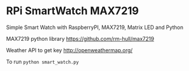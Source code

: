 # RPi SmartWatch MAX7219

Simple Smart Watch with RaspberryPI, MAX7219, Matrix LED and Python

MAX7219 python library
https://github.com/rm-hull/max7219


Weather API to get key
http://openweathermap.org/

To run `python smart_watch.py`
